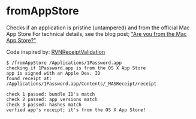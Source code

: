 # fromAppStore
Checks if an application is pristine (untampered) and from the official Mac App Store
For technical details, see the blog post; ["Are you from the Mac App Store?"](https://objective-see.com/blog/blog_0x10.html)

Code inspired by: [RVNReceiptValidation](https://gist.github.com/sazameki/3026845)

```
$ /fromAppStore /Applications/1Password.app
checking if 1Password.app is from the OS X App Store
app is signed with an Apple Dev. ID
found receipt at: /Applications/1Password.app/Contents/_MASReceipt/receipt

check 1 passed: bundle ID's match
check 2 passed: app versions match
check 3 passed: hashes match
verfied app's receipt; it's from the OS X App Store!
```
